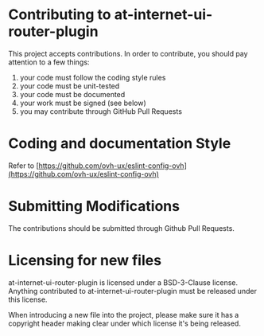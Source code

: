 # Contributing to at-internet-ui-router-plugin
 
This project accepts contributions. In order to contribute, you should
pay attention to a few things:
 
1. your code must follow the coding style rules
2. your code must be unit-tested
3. your code must be documented
4. your work must be signed (see below)
5. you may contribute through GitHub Pull Requests
 
# Coding and documentation Style
 
Refer to [https://github.com/ovh-ux/eslint-config-ovh](https://github.com/ovh-ux/eslint-config-ovh)
 
# Submitting Modifications
 
The contributions should be submitted through Github Pull Requests.
 
# Licensing for new files
 
at-internet-ui-router-plugin is licensed under a BSD-3-Clause license. Anything
contributed to at-internet-ui-router-plugin must be released under this license.
 
When introducing a new file into the project, please make sure it has a
copyright header making clear under which license it's being released.
